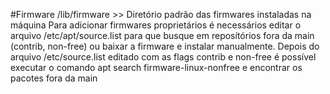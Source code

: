 #Firmware
/lib/firmware >> Diretório padrão das firmwares instaladas na máquina
Para adicionar firmwares proprietários é necessários editar o arquivo /etc/apt/source.list para que busque em reposítórios fora da main (contrib, non-free) ou baixar a firmware e instalar manualmente.
Depois do arquivo /etc/source.list editado com as flags contrib e non-free é possível executar o comando apt search firmware-linux-nonfree e encontrar os pacotes fora da main


